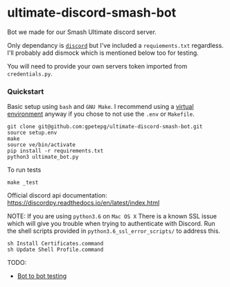 # ultimate-discord-smash-bot
Bot we made for our Smash Ultimate discord server.

Only dependancy is [`discord`](https://github.com/Rapptz/discord.py) but I've included a `requiements.txt` regardless. I'll probably add dismock which is mentioned below too for testing.

You will need to provide your own servers token imported from `credentials.py`.

### Quickstart ###

Basic setup using `bash` and `GNU Make`. I recommend using a [virtual environment](https://docs.python.org/3/library/venv.html) anyway if you chose to not use the `.env` or `Makefile`.

    git clone git@github.com:gpetepg/ultimate-discord-smash-bot.git
    source setup.env
    make
    source ve/bin/activate
    pip install -r requirements.txt
    python3 ultimate_bot.py
    
To run tests

    make _test

Official discord api documentation:
https://discordpy.readthedocs.io/en/latest/index.html

NOTE: If you are using `python3.6` on `Mac OS X` There is a known SSL issue which will give you trouble when trying to authenticate with Discord. Run the shell scripts provided in `python3.6_ssl_error_scripts/` to address this.
    
    sh Install Certificates.command
    sh Update Shell Profile.command

TODO:
 - [Bot to bot testing](https://github.com/DXsmiley/dismock)
